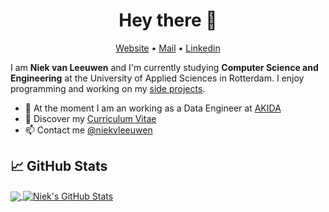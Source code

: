 <h1 align="center">Hey there 👋</h1>

<p align="center">
  <a href="https://niekvanleeuwen.nl">Website</a> •
  <a href="mailto:ik@niekvanleeuwen.nl">Mail</a> •
  <a href="https://www.linkedin.com/in/niekvleeuwen">Linkedin</a>
</p>

I am __Niek van Leeuwen__ and I'm currently studying __Computer Science and Engineering__ at the University of Applied Sciences in Rotterdam. I enjoy programming and working on my [side projects](https://niekvanleeuwen.nl/projects/).

* 💼 At the moment I am an working as a Data Engineer at [AKIDA](https://akida.nl/) <br/>
* 🔖 Discover my [Curriculum Vitae](https://www.linkedin.com/in/niekvleeuwen)<br/>
* 📫 Contact me [@niekvleeuwen](https://twitter.com/niekvleeuwen)


## &#x1f4c8; GitHub Stats

<a href="https://github.com/niekvleeuwen/niekvleeuwen">
  <img align="center" src="https://github-readme-stats.vercel.app/api/top-langs/?username=niekvleeuwen&hide=html,css,blade&title_color=ffffff&text_color=c9cacc&icon_color=2bbc8a&bg_color=1d1f21" />
</a>
<a href="https://github.com/niekvleeuwen/niekvleeuwen">
  <img align="center" src="https://github-readme-stats.vercel.app/api?username=niekvleeuwen&show_icons=true&line_height=27&count_private=true&title_color=ffffff&text_color=c9cacc&icon_color=2bbc8a&bg_color=1d1f21" alt="Niek's GitHub Stats" />
</a>
